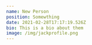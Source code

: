 ```yaml
---
name: New Person
position: Somewthing
date: 2021-02-28T17:17:19.526Z
bio: This is a bio about them
image: /img/jackprofile.png
---
```

